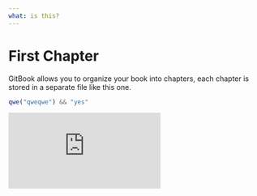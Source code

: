 ```yaml
---
what: is this?
---
```


# First Chapter

GitBook allows you to organize your book into chapters, each chapter is stored in a separate file like this one.

```js
qwe("qweqwe") && "yes"
```

<div class="video-wrapper">
  <iframe src="https://www.youtube.com/embed/AJnjTd9u4zg" frameborder="0" allowfullscreen></iframe>
</div>
 